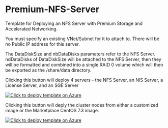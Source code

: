 # Premium-NFS-Server
Template for Deploying an NFS Server with Premium Storage and Accelerated Networking.

You must specify an existing VNet/Subnet for it to attach to.
There will be no Public IP address for this server.

The DataDiskSize and nbDataDisks parameters refer to the NFS Server.  ndDataDisks of DataDiskSize will be attached to the NFS Server, then they will be formatted and combined into a single RAID 0 volume which will then be exported as the /share/data directory. 

Clicking this button will deploy 4 servers - the NFS Server, an NIS Server, a License Server, and an SGE Server

[![Click to deploy template on Azure](http://azuredeploy.net/deploybutton.png "Click to deploy template on Azure")](https://portal.azure.com/#create/Microsoft.Template/uri/https%3A%2F%2Fraw.githubusercontent.com%2Fhkuldeep%2FPremium-NFS-Server%2Fspecial%2Fazuredeploy.json)  



Clicking this button will deply the cluster nodes from either a customized image or the Marketplace CentOS 7.3 image.

[![Click to deploy template on Azure](http://azuredeploy.net/deploybutton.png "Click to deploy template on Azure")](https://portal.azure.com/#create/Microsoft.Template/uri/https%3A%2F%2Fraw.githubusercontent.com%2Fhkuldeep%2FPremium-NFS-Server%2Fspecial%2Fcluster.json)  

